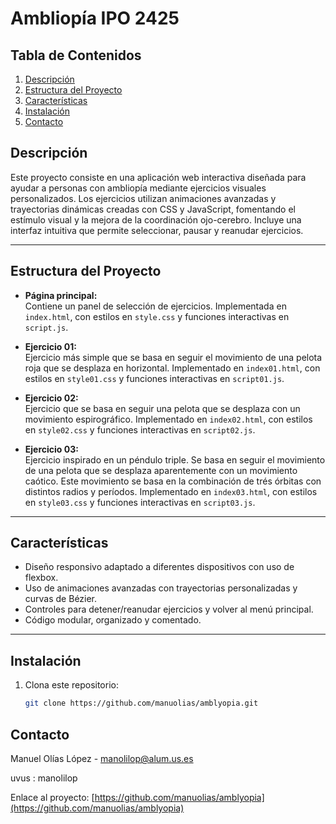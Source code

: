 # Ambliopía IPO 2425

## Tabla de Contenidos

1. [Descripción](#descripción)
2. [Estructura del Proyecto](#estructura-del-proyecto)
3. [Características](#características)
4. [Instalación](#instalación)
5. [Contacto](#contacto)

## Descripción

Este proyecto consiste en una aplicación web interactiva diseñada para ayudar a personas con ambliopía mediante ejercicios visuales personalizados. Los ejercicios utilizan animaciones avanzadas y trayectorias dinámicas creadas con CSS y JavaScript, fomentando el estímulo visual y la mejora de la coordinación ojo-cerebro. Incluye una interfaz intuitiva que permite seleccionar, pausar y reanudar ejercicios.

---

## Estructura del Proyecto

- **Página principal:**  
  Contiene un panel de selección de ejercicios. Implementada en `index.html`, con estilos en `style.css` y funciones interactivas en `script.js`.

- **Ejercicio 01:**  
  Ejercicio más simple que se basa en seguir el movimiento de una pelota roja que se desplaza en horizontal.
  Implementado en `index01.html`, con estilos en `style01.css` y funciones interactivas en `script01.js`.

- **Ejercicio 02:**  
  Ejercicio que se basa en seguir una pelota que se desplaza con un movimiento espirográfico.
  Implementado en `index02.html`, con estilos en `style02.css` y funciones interactivas en `script02.js`.

- **Ejercicio 03:**  
  Ejercicio inspirado en un péndulo triple. Se basa en seguir el movimiento de una pelota que se desplaza aparentemente con un movimiento caótico. Este movimiento se basa en la combinación de trés órbitas con distintos radios y períodos.
  Implementado en `index03.html`, con estilos en `style03.css` y funciones interactivas en `script03.js`.

---

## Características

- Diseño responsivo adaptado a diferentes dispositivos con uso de flexbox.
- Uso de animaciones avanzadas con trayectorias personalizadas y curvas de Bézier.
- Controles para detener/reanudar ejercicios y volver al menú principal.
- Código modular, organizado y comentado.

---

## Instalación

1. Clona este repositorio:
   ```bash
   git clone https://github.com/manuolias/amblyopia.git
   ```

## Contacto

Manuel Olías López - manolilop@alum.us.es

uvus : manolilop

Enlace al proyecto: [https://github.com/manuolias/amblyopia](https://github.com/manuolias/amblyopia)
